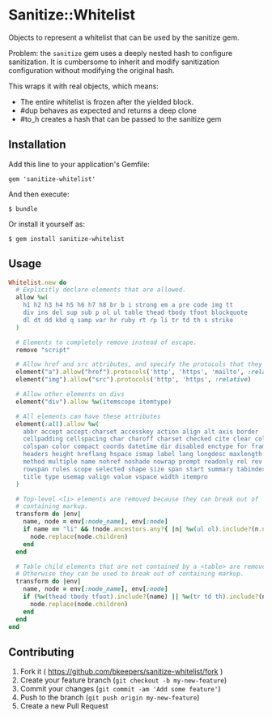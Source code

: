 # Sanitize::Whitelist

Objects to represent a whitelist that can be used by the sanitize gem.

Problem: the `sanitize` gem uses a deeply nested hash to configure sanitization. It is cumbersome to inherit and modify sanitization configuration without modifying the original hash.

This wraps it with real objects, which means:

- The entire whitelist is frozen after the yielded block.
- #dup behaves as expected and returns a deep clone
- #to_h creates a hash that can be passed to the sanitize gem

## Installation

Add this line to your application's Gemfile:

    gem 'sanitize-whitelist'

And then execute:

    $ bundle

Or install it yourself as:

    $ gem install sanitize-whitelist

## Usage

```ruby
Whitelist.new do
  # Explicitly declare elements that are allowed.
  allow %w(
    h1 h2 h3 h4 h5 h6 h7 h8 br b i strong em a pre code img tt
    div ins del sup sub p ol ul table thead tbody tfoot blockquote
    dl dt dd kbd q samp var hr ruby rt rp li tr td th s strike
  )

  # Elements to completely remove instead of escape.
  remove "script"

  # Allow href and src attributes, and specify the protocols that they can use.
  element("a").allow("href").protocols('http', 'https', 'mailto', :relative, 'github-windows', 'github-mac')
  element("img").allow("src").protocols('http', 'https', :relative)

  # Allow other elements on divs
  element("div").allow %w(itemscope itemtype)

  # All elements can have these attributes
  element(:all).allow %w(
    abbr accept accept-charset accesskey action align alt axis border
    cellpadding cellspacing char charoff charset checked cite clear cols
    colspan color compact coords datetime dir disabled enctype for frame
    headers height hreflang hspace ismap label lang longdesc maxlength media
    method multiple name nohref noshade nowrap prompt readonly rel rev rows
    rowspan rules scope selected shape size span start summary tabindex target
    title type usemap valign value vspace width itempro
  )

  # Top-level <li> elements are removed because they can break out of
  # containing markup.
  transform do |env|
    name, node = env[:node_name], env[:node]
    if name == "li" && !node.ancestors.any?{ |n| %w(ul ol).include?(n.name) }
      node.replace(node.children)
    end
  end

  # Table child elements that are not contained by a <table> are removed.
  # Otherwise they can be used to break out of containing markup.
  transform do |env|
    name, node = env[:node_name], env[:node]
    if (%w(thead tbody tfoot).include?(name) || %w(tr td th).include?(name)) && !node.ancestors.any? { |n| n.name == "table" }
      node.replace(node.children)
    end
  end
end
```

## Contributing

1. Fork it ( https://github.com/bkeepers/sanitize-whitelist/fork )
2. Create your feature branch (`git checkout -b my-new-feature`)
3. Commit your changes (`git commit -am 'Add some feature'`)
4. Push to the branch (`git push origin my-new-feature`)
5. Create a new Pull Request
